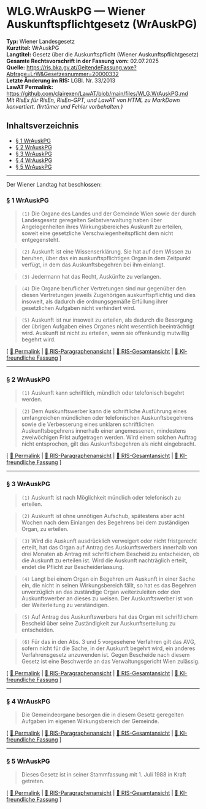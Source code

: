 # WLG.WrAuskPG — Wiener Auskunftspflichtgesetz (WrAuskPG)
**Typ:** Wiener Landesgesetz  
**Kurztitel:** WrAuskPG  
**Langtitel:** Gesetz über die Auskunftspflicht (Wiener Auskunftspflichtgesetz)  
**Gesamte Rechtsvorschrift in der Fassung vom:** 02.07.2025  
**Quelle:** https://ris.bka.gv.at/GeltendeFassung.wxe?Abfrage=LrW&Gesetzesnummer=20000332  
**Letzte Änderung im RIS:** LGBl. Nr. 33/2013  
**LawAT Permalink:** https://github.com/clairexen/LawAT/blob/main/files/WLG.WrAuskPG.md  
*Mit RisEx für RisEn, RisEn-GPT, und LawAT von HTML zu MarkDown konvertiert. (Irrtümer und Fehler vorbehalten.)*

## Inhaltsverzeichnis

* [§ 1 WrAuskPG](#-1-wrauskpg)  
* [§ 2 WrAuskPG](#-2-wrauskpg)  
* [§ 3 WrAuskPG](#-3-wrauskpg)  
* [§ 4 WrAuskPG](#-4-wrauskpg)  
* [§ 5 WrAuskPG](#-5-wrauskpg)

----

Der Wiener Landtag hat beschlossen:

### § 1 WrAuskPG

> `(1)` Die Organe des Landes und der Gemeinde Wien sowie der durch Landesgesetz geregelten Selbstverwaltung haben über Angelegenheiten ihres Wirkungsbereiches Auskunft zu erteilen, soweit eine gesetzliche Verschwiegenheitspflicht dem nicht entgegensteht\.

> `(2)` Auskunft ist eine Wissenserklärung\. Sie hat auf dem Wissen zu beruhen, über das ein auskunftspflichtiges Organ in dem Zeitpunkt verfügt, in dem das Auskunftsbegehren bei ihm einlangt\.

> `(3)` Jedermann hat das Recht, Auskünfte zu verlangen\.

> `(4)` Die Organe beruflicher Vertretungen sind nur gegenüber den diesen Vertretungen jeweils Zugehörigen auskunftspflichtig und dies insoweit, als dadurch die ordnungsgemäße Erfüllung ihrer gesetzlichen Aufgaben nicht verhindert wird\.

> `(5)` Auskunft ist nur insoweit zu erteilen, als dadurch die Besorgung der übrigen Aufgaben eines Organes nicht wesentlich beeinträchtigt wird\. Auskunft ist nicht zu erteilen, wenn sie offenkundig mutwillig begehrt wird\.

\[ [🔗 Permalink](https://github.com/clairexen/LawAT/blob/main/files/WLG.WrAuskPG.md#-1-wrauskpg) | [📜 RIS-Paragraphenansicht](http://www.ris.bka.gv.at/NormDokument.wxe?Abfrage=Bundesnormen&Gesetzesnummer=None&Paragraf=1) | [📖 RIS-Gesamtansicht](https://ris.bka.gv.at/GeltendeFassung.wxe?Abfrage=LrW&Gesetzesnummer=20000332#MainContent_DocumentRepeater_LandesnormenCompleteNormDocumentData_1_TextContainer_1) | [🤖 KI-freundliche Fassung](https://github.com/clairexen/LawAT/blob/main/files/WLG.WrAuskPG.001.md#-1-wrauskpg) \]

----

### § 2 WrAuskPG

> `(1)` Auskunft kann schriftlich, mündlich oder telefonisch begehrt werden\.

> `(2)` Dem Auskunftswerber kann die schriftliche Ausführung eines umfangreichen mündlichen oder telefonischen Auskunftsbegehrens sowie die Verbesserung eines unklaren schriftlichen Auskunftsbegehrens innerhalb einer angemessenen, mindestens zweiwöchigen Frist aufgetragen werden\. Wird einem solchen Auftrag nicht entsprochen, gilt das Auskunftsbegehren als nicht eingebracht\.

\[ [🔗 Permalink](https://github.com/clairexen/LawAT/blob/main/files/WLG.WrAuskPG.md#-2-wrauskpg) | [📜 RIS-Paragraphenansicht](http://www.ris.bka.gv.at/NormDokument.wxe?Abfrage=Bundesnormen&Gesetzesnummer=None&Paragraf=2) | [📖 RIS-Gesamtansicht](https://ris.bka.gv.at/GeltendeFassung.wxe?Abfrage=LrW&Gesetzesnummer=20000332#MainContent_DocumentRepeater_LandesnormenCompleteNormDocumentData_2_TextContainer_2) | [🤖 KI-freundliche Fassung](https://github.com/clairexen/LawAT/blob/main/files/WLG.WrAuskPG.001.md#-2-wrauskpg) \]

----

### § 3 WrAuskPG

> `(1)` Auskunft ist nach Möglichkeit mündlich oder telefonisch zu erteilen\.

> `(2)` Auskunft ist ohne unnötigen Aufschub, spätestens aber acht Wochen nach dem Einlangen des Begehrens bei dem zuständigen Organ, zu erteilen\.

> `(3)` Wird die Auskunft ausdrücklich verweigert oder nicht fristgerecht erteilt, hat das Organ auf Antrag des Auskunftswerbers innerhalb von drei Monaten ab Antrag mit schriftlichem Bescheid zu entscheiden, ob die Auskunft zu erteilen ist\. Wird die Auskunft nachträglich erteilt, endet die Pflicht zur Bescheiderlassung\.

> `(4)` Langt bei einem Organ ein Begehren um Auskunft in einer Sache ein, die nicht in seinen Wirkungsbereich fällt, so hat es das Begehren unverzüglich an das zuständige Organ weiterzuleiten oder den Auskunftswerber an dieses zu weisen\. Der Auskunftswerber ist von der Weiterleitung zu verständigen\.

> `(5)` Auf Antrag des Auskunftswerbers hat das Organ mit schriftlichem Bescheid über seine Zuständigkeit zur Auskunftserteilung zu entscheiden\.

> `(6)` Für das in den Abs\. 3 und 5 vorgesehene Verfahren gilt das AVG, sofern nicht für die Sache, in der Auskunft begehrt wird, ein anderes Verfahrensgesetz anzuwenden ist\. Gegen Bescheide nach diesem Gesetz ist eine Beschwerde an das Verwaltungsgericht Wien zulässig\.

\[ [🔗 Permalink](https://github.com/clairexen/LawAT/blob/main/files/WLG.WrAuskPG.md#-3-wrauskpg) | [📜 RIS-Paragraphenansicht](http://www.ris.bka.gv.at/NormDokument.wxe?Abfrage=Bundesnormen&Gesetzesnummer=None&Paragraf=3) | [📖 RIS-Gesamtansicht](https://ris.bka.gv.at/GeltendeFassung.wxe?Abfrage=LrW&Gesetzesnummer=20000332#MainContent_DocumentRepeater_LandesnormenCompleteNormDocumentData_3_TextContainer_3) | [🤖 KI-freundliche Fassung](https://github.com/clairexen/LawAT/blob/main/files/WLG.WrAuskPG.001.md#-3-wrauskpg) \]

----

### § 4 WrAuskPG

> Die Gemeindeorgane besorgen die in diesem Gesetz geregelten Aufgaben im eigenen Wirkungsbereich der Gemeinde\.

\[ [🔗 Permalink](https://github.com/clairexen/LawAT/blob/main/files/WLG.WrAuskPG.md#-4-wrauskpg) | [📜 RIS-Paragraphenansicht](http://www.ris.bka.gv.at/NormDokument.wxe?Abfrage=Bundesnormen&Gesetzesnummer=None&Paragraf=4) | [📖 RIS-Gesamtansicht](https://ris.bka.gv.at/GeltendeFassung.wxe?Abfrage=LrW&Gesetzesnummer=20000332#MainContent_DocumentRepeater_LandesnormenCompleteNormDocumentData_4_TextContainer_4) | [🤖 KI-freundliche Fassung](https://github.com/clairexen/LawAT/blob/main/files/WLG.WrAuskPG.001.md#-4-wrauskpg) \]

----

### § 5 WrAuskPG

> Dieses Gesetz ist in seiner Stammfassung mit 1\. Juli 1988 in Kraft getreten\.

\[ [🔗 Permalink](https://github.com/clairexen/LawAT/blob/main/files/WLG.WrAuskPG.md#-5-wrauskpg) | [📜 RIS-Paragraphenansicht](http://www.ris.bka.gv.at/NormDokument.wxe?Abfrage=Bundesnormen&Gesetzesnummer=None&Paragraf=5) | [📖 RIS-Gesamtansicht](https://ris.bka.gv.at/GeltendeFassung.wxe?Abfrage=LrW&Gesetzesnummer=20000332#MainContent_DocumentRepeater_LandesnormenCompleteNormDocumentData_5_TextContainer_5) | [🤖 KI-freundliche Fassung](https://github.com/clairexen/LawAT/blob/main/files/WLG.WrAuskPG.001.md#-5-wrauskpg) \]
